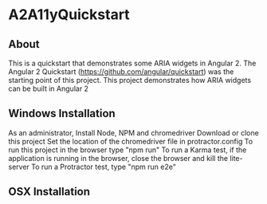 # A2A11yQuickstart

About
-----
This is a quickstart that demonstrates some ARIA widgets in Angular 2. The Angular 2 Quickstart (https://github.com/angular/quickstart) was the starting point of this project. This project demonstrates how ARIA widgets can be built in Angular 2

Windows Installation
----------------------------------
As an administrator, Install Node, NPM and chromedriver
Download or clone this project
Set the location of the chromedriver file in protractor.config
To run this project in the browser type "npm run"
To run a Karma test, if the application is running in the browser, close the browser and kill the lite-server
To run a Protractor test, type "npm run e2e"

OSX Installation
-------------------






